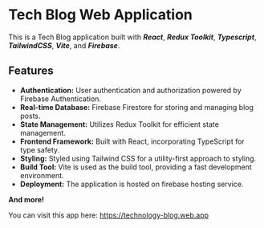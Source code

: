 # Tech Blog Web Application

This is a Tech Blog application built with **_React_**, **_Redux Toolkit_**, **_Typescript_**, **_TailwindCSS_**, **_Vite_**, and **_Firebase_**.

## Features

- **Authentication:** User authentication and authorization powered by Firebase Authentication.
- **Real-time Database:** Firebase Firestore for storing and managing blog posts.
- **State Management:** Utilizes Redux Toolkit for efficient state management.
- **Frontend Framework:** Built with React, incorporating TypeScript for type safety.
- **Styling:** Styled using Tailwind CSS for a utility-first approach to styling.
- **Build Tool:** Vite is used as the build tool, providing a fast development environment.
- **Deployment:** The application is hosted on firebase hosting service.

**And more!**

You can visit this app here: https://technology-blog.web.app
